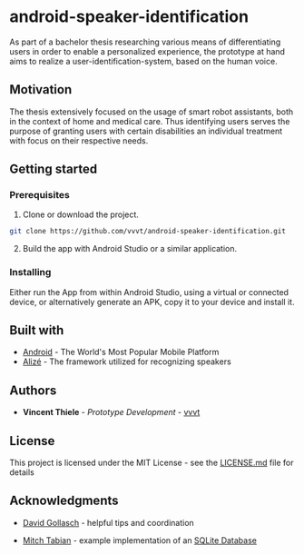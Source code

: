 # android-speaker-identification

As part of a bachelor thesis researching various means of differentiating users in order to enable a personalized experience, the prototype at hand aims to realize a user-identification-system, based on the human voice.

## Motivation

The thesis extensively focused on the usage of smart robot assistants, both in the context of home and medical care. Thus identifying users serves the purpose of granting users with certain disabilities an individual treatment with focus on their respective needs.

## Getting started

### Prerequisites

1. Clone or download the project.

```bash
git clone https://github.com/vvvt/android-speaker-identification.git
```

2. Build the app with Android Studio or a similar application.

### Installing

Either run the App from within Android Studio, using a virtual or connected device, or alternatively generate an APK, copy it to your device and install it.

## Built with

* [Android](https://www.android.com/) - The World's Most Popular Mobile Platform
* [Alizé](https://github.com/ALIZE-Speaker-Recognition/android-alize) - The framework utilized for recognizing speakers

## Authors

* **Vincent Thiele** - *Prototype Development* - [vvvt](https://github.com/vvvt)

## License

This project is licensed under the MIT License - see the [LICENSE.md](LICENSE.md) file for details

## Acknowledgments

* [David Gollasch](https://davidgollasch.de/) - helpful tips and coordination

* [Mitch Tabian](https://github.com/mitchtabian) - example implementation of an [SQLite Database](https://github.com/mitchtabian/SaveReadWriteDeleteSQLite)